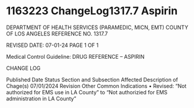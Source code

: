 # 1163223 ChangeLog1317.7 Aspirin

DEPARTMENT OF HEALTH SERVICES (PARAMEDIC, MICN, EMT) 
COUNTY OF LOS ANGELES REFERENCE NO. 1317.7 
 
 
REVISED DATE: 07-01-24                                                              PAGE 1 OF 1 
 
Medical Control Guideline: DRUG REFERENCE – ASPIRIN 
 
CHANGE LOG 
 
Published 
Date 
Status Section and 
Subsection Affected 
Description of Chage(s) 
07/01/2024 Revision Other Common 
Indications 
• Revised: “Not authorized for 
EMS use in LA County” to 
“Not authorizied for EMS 
administration in LA County”
